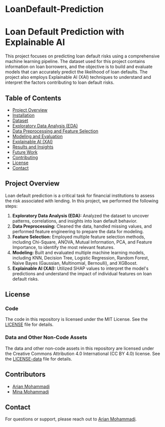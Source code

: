 # LoanDefault-Prediction

# Loan Default Prediction with Explainable AI

This project focuses on predicting loan default risks using a comprehensive machine learning pipeline. The dataset used for this project contains information on loan borrowers, and the objective is to build and evaluate models that can accurately predict the likelihood of loan defaults. The project also employs Explainable AI (XAI) techniques to understand and interpret the factors contributing to loan default risks.

## Table of Contents
- [Project Overview](#project-overview)
- [Installation](#installation)
- [Dataset](#dataset)
- [Exploratory Data Analysis (EDA)](#exploratory-data-analysis-eda)
- [Data Preprocessing and Feature Selection](#data-preprocessing-and-feature-selection)
- [Modeling and Evaluation](#modeling-and-evaluation)
- [Explainable AI (XAI)](#explainable-ai-xai)
- [Results and Insights](#results-and-insights)
- [Future Work](#future-work)
- [Contributing](#contributing)
- [License](#license)
- [Contact](#contact)

## Project Overview

Loan default prediction is a critical task for financial institutions to assess the risk associated with lending. In this project, we performed the following steps:

1. **Exploratory Data Analysis (EDA):** Analyzed the dataset to uncover patterns, correlations, and insights into loan default behavior.
2. **Data Preprocessing:** Cleaned the data, handled missing values, and performed feature engineering to prepare the data for modeling.
3. **Feature Selection:** Employed multiple feature selection methods, including Chi-Square, ANOVA, Mutual Information, PCA, and Feature Importance, to identify the most relevant features.
4. **Modeling:** Built and evaluated multiple machine learning models, including KNN, Decision Tree, Logistic Regression, Random Forest, Naive Bayes (Gaussian, Multinomial, Bernoulli), and XGBoost.
5. **Explainable AI (XAI):** Utilized SHAP values to interpret the model's predictions and understand the impact of individual features on loan default risks.

## License

### Code

The code in this repository is licensed under the MIT License. See the [LICENSE](LICENSE) file for details.

### Data and Other Non-Code Assets

The data and other non-code assets in this repository are licensed under the Creative Commons Attribution 4.0 International (CC BY 4.0) license. See the [LICENSE-data](LICENSE-data) file for details.

## Contributors
- [Arian Mohammadi](https://github.com/arianmohammadi)
- [Mina Mohammadi](https://github.com/minamohammadii)


## Contact

For questions or support, please reach out to [Arian Mohammadi](mailto:arianmohammadi6464@gmail.com).

 

